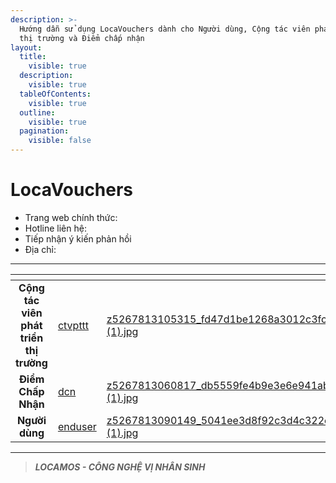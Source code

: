 ```yaml
---
description: >-
  Hướng dẫn sử dụng LocaVouchers dành cho Người dùng, Cộng tác viên phát triển
  thị trường và Điểm chấp nhận
layout:
  title:
    visible: true
  description:
    visible: true
  tableOfContents:
    visible: true
  outline:
    visible: true
  pagination:
    visible: false
---
```


# LocaVouchers

* Trang web chính thức:
* Hotline liên hệ:
* Tiếp nhận ý kiến phản hồi
* Địa chỉ:

***

<table data-view="cards"><thead><tr><th align="center"></th><th data-hidden data-card-target data-type="content-ref"></th><th data-hidden data-card-cover data-type="files"></th></tr></thead><tbody><tr><td align="center"><strong>Cộng tác viên phát triển thị trường</strong></td><td><a href="locavouchers/ctvpttt/">ctvpttt</a></td><td><a href=".gitbook/assets/z5267813105315_fd47d1be1268a3012c3fce391e3dceca (1).jpg">z5267813105315_fd47d1be1268a3012c3fce391e3dceca (1).jpg</a></td></tr><tr><td align="center"><strong>Điểm Chấp Nhận</strong></td><td><a href="locavouchers/dcn/">dcn</a></td><td><a href=".gitbook/assets/z5267813060817_db5559fe4b9e3e6e941ab25a21c99111 (1).jpg">z5267813060817_db5559fe4b9e3e6e941ab25a21c99111 (1).jpg</a></td></tr><tr><td align="center"><strong>Người dùng</strong></td><td><a href="locavouchers/enduser/">enduser</a></td><td><a href=".gitbook/assets/z5267813090149_5041ee3d8f92c3d4c322ebde8058a950 (1).jpg">z5267813090149_5041ee3d8f92c3d4c322ebde8058a950 (1).jpg</a></td></tr></tbody></table>

***

> _**LOCAMOS - CÔNG NGHỆ VỊ NHÂN SINH**_
